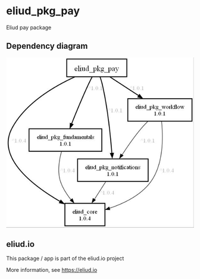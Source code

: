 # eliud_pkg_pay

Eliud pay package

## Dependency diagram

![Dependency diagram](https://github.com/eliudio/eliud_pkg_pay/raw/main/depends.jpg)

## eliud.io

This package / app is part of the eliud.io project

More information, see https://eliud.io

